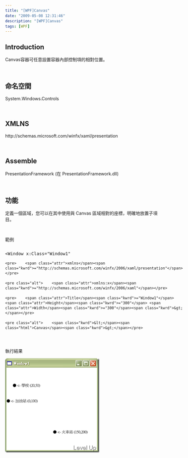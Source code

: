 ```yaml
---
title: "[WPF]Canvas"
date: "2009-05-08 12:31:46"
description: "[WPF]Canvas"
tags: [WPF]
---
```


<h2>Introduction</h2>  <p />  <p>Canvas容器可任意設置容器內部控制項的相對位置。 </p>  <p> </p>  <h2>命名空間 </h2>  <p />  <p>System.Windows.Controls</p>  <p> </p>  <h2>XMLNS</h2>  <p />  <p>http://schemas.microsoft.com/winfx/xaml/presentation</p>  <p> </p>  <h2>Assemble</h2>  <p />  <p />  <p>PresentationFramework (在 PresentationFramework.dll)</p>  <p> </p>  <h2>功能</h2>  <p>定義一個區域，您可以在其中使用與 Canvas 區域相對的座標，明確地放置子項目。</p>  <p> </p>  <p>範例</p>  <div style="width: 582px; height: 280px; overflow: auto">   <div class="csharpcode">     <pre class="alt"><span class="kwrd">&lt;</span><span class="html">Window</span> <span class="attr">x:Class</span><span class="kwrd">="Window1"</span></pre>

    <pre>    <span class="attr">xmlns</span><span class="kwrd">="http://schemas.microsoft.com/winfx/2006/xaml/presentation"</span></pre>

    <pre class="alt">    <span class="attr">xmlns:x</span><span class="kwrd">="http://schemas.microsoft.com/winfx/2006/xaml"</span></pre>

    <pre>    <span class="attr">Title</span><span class="kwrd">="Window1"</span> <span class="attr">Height</span><span class="kwrd">="300"</span> <span class="attr">Width</span><span class="kwrd">="300"</span><span class="kwrd">&gt;</span></pre>

    <pre class="alt">    <span class="kwrd">&lt;</span><span class="html">Canvas</span><span class="kwrd">&gt;</span></pre>

    <pre>        <span class="kwrd">&lt;</span><span class="html">TextBlock</span> <span class="attr">Canvas</span>.<span class="attr">Left</span><span class="kwrd">="20"</span> <span class="attr">Canvas</span>.<span class="attr">Top</span><span class="kwrd">="50"</span><span class="kwrd">&gt;</span></pre>

    <pre class="alt">            ● <span class="attr">&amp;lt;</span>- 學校 (20,50)</pre>

    <pre>        <span class="kwrd">&lt;/</span><span class="html">TextBlock</span><span class="kwrd">&gt;</span></pre>

    <pre class="alt">        <span class="kwrd">&lt;</span><span class="html">TextBlock</span> <span class="attr">Canvas</span>.<span class="attr">Left</span><span class="kwrd">="150"</span> <span class="attr">Canvas</span>.<span class="attr">Top</span><span class="kwrd">="200"</span><span class="kwrd">&gt;</span></pre>

    <pre>            ● <span class="attr">&amp;lt;</span>- 火車站 (150,200)</pre>

    <pre class="alt">        <span class="kwrd">&lt;/</span><span class="html">TextBlock</span><span class="kwrd">&gt;</span></pre>

    <pre>        <span class="kwrd">&lt;</span><span class="html">TextBlock</span>  <span class="attr">Canvas</span>.<span class="attr">Top</span><span class="kwrd">="100"</span><span class="kwrd">&gt;</span></pre>

    <pre class="alt">            ● <span class="attr">&amp;lt;</span>- 加油站 (0,100)</pre>

    <pre>        <span class="kwrd">&lt;/</span><span class="html">TextBlock</span><span class="kwrd">&gt;</span></pre>

    <pre class="alt">    <span class="kwrd">&lt;/</span><span class="html">Canvas</span><span class="kwrd">&gt;</span></pre>

    <pre><span class="kwrd">&lt;/</span><span class="html">Window</span><span class="kwrd">&gt;</span></pre>
  </div>
</div>

<p> </p>

<p>執行結果</p><style type="text/css"><![CDATA[

.csharpcode, .csharpcode pre
{
	font-size: small;
	color: black;
	font-family: consolas, "Courier New", courier, monospace;
	background-color: #ffffff;
	/*white-space: pre;*/
}
.csharpcode pre { margin: 0em; }
.csharpcode .rem { color: #008000; }
.csharpcode .kwrd { color: #0000ff; }
.csharpcode .str { color: #006080; }
.csharpcode .op { color: #0000c0; }
.csharpcode .preproc { color: #cc6633; }
.csharpcode .asp { background-color: #ffff00; }
.csharpcode .html { color: #800000; }
.csharpcode .attr { color: #ff0000; }
.csharpcode .alt 
{
	background-color: #f4f4f4;
	width: 100%;
	margin: 0em;
}
.csharpcode .lnum { color: #606060; }]]></style>

<p><img style="border-right-width: 0px; border-top-width: 0px; border-bottom-width: 0px; border-left-width: 0px" border="0" alt="image" src="\images\posts\8352\image_thumb.png" width="304" height="304" /></p>
